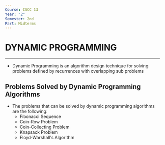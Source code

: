 ```yaml
---
Course: CSCC 13
Year: "2"
Semester: 2nd
Part: Midterms
---
```

# DYNAMIC PROGRAMMING
---
- Dynamic Programming is an algorithm design technique for solving problems defined by recurrences with overlapping sub problems
## Problems Solved by Dynamic Programming Algorithms
- The problems that can be solved by dynamic programming algorithms are the following:
	- Fibonacci Sequence
	- Coin-Row Problem
	- Coin-Collecting Problem
	- Knapsack Problem
	- Floyd-Warshall's Algorithm
	
